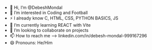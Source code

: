 - 👋 Hi, I’m @DebeshMondal
- 👀 I’m interested in Coding and Football
- ⚡ I already know C, HTML, CSS, PYTHON BASICS, JS
- 🌱 I’m currently learning REACT with Vite
- 💞️ I’m looking to collaborate on projects
- 📫 How to reach me --> linkedin.com/in/debesh-mondal-999167296
- 😄 Pronouns: He/Him
   

<!---
DebeshMondal/DebeshMondal is a ✨ special ✨ repository because its `README.md` (this file) appears on your GitHub profile.
You can click the Preview link to take a look at your changes.
--->
